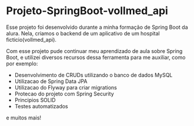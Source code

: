 # Projeto-SpringBoot-vollmed_api

Esse projeto foi desenvolvido durante a minha formação de Spring Boot da alura. Nela, criamos o backend de um aplicativo de um hospital ficticio(vollmed_api).

Com esse projeto pude continuar meu aprendizado de aula sobre Spring Boot, e utilizei diversos recursos dessa ferramenta para me auxiliar, como por exemplo:

<ul>
    <li>Desenvolvimento de CRUDs utilizando o banco de dados MySQL</li>
    <li>Utilizacao de Spring Data JPA</li>
    <li>Utilizacao do Flyway para criar migrations</li>
    <li>Protecao do projeto com Spring Security</li>
    <li>Principios SOLID</li>
    <li>Testes automatizados</li>
</ul>

e muitos mais!
